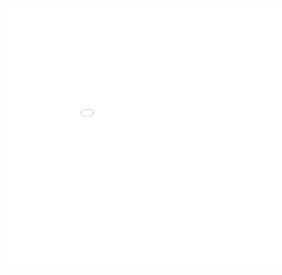 <HTML>
  <body>
    <embed src="BECSMajorReport.pdf" width="1000px" height="700px" />
  </body>
</HTML>
